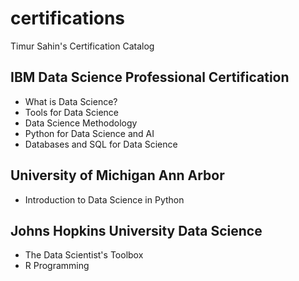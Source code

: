# certifications
Timur Sahin's Certification Catalog

## IBM Data Science Professional Certification
* What is Data Science?
* Tools for Data Science
* Data Science Methodology
* Python for Data Science and AI
* Databases and SQL for Data Science

## University of Michigan Ann Arbor 
* Introduction to Data Science in Python

## Johns Hopkins University Data Science
* The Data Scientist's Toolbox
* R Programming
